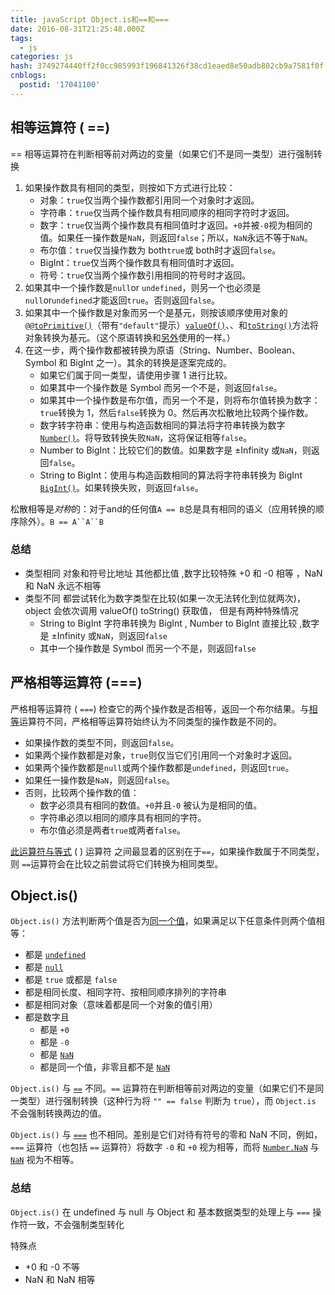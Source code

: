 ```yaml
---
title: javaScript Object.is和==和===
date: 2016-08-31T21:25:48.000Z
tags:
  - js
categories: js
hash: 3749274440ff2f0cc985993f196841326f38cd1eaed8e50adb802cb9a7581f0f
cnblogs:
  postid: '17041100'
---
```


## 相等运算符 ( ==)

 == 相等运算符在判断相等前对两边的变量（如果它们不是同一类型）进行强制转换

1. 如果操作数具有相同的类型，则按如下方式进行比较：
   - 对象：`true`仅当两个操作数都引用同一个对象时才返回。
   - 字符串：`true`仅当两个操作数具有相同顺序的相同字符时才返回。
   - 数字：`true`仅当两个操作数具有相同值时才返回。`+0`并被`-0`视为相同的值。如果任一操作数是`NaN`，则返回`false`；所以，`NaN`永远不等于`NaN`。
   - 布尔值：`true`仅当操作数为 both`true`或 both时才返回`false`。
   - BigInt：`true`仅当两个操作数具有相同值时才返回。
   - 符号：`true`仅当两个操作数引用相同的符号时才返回。
2. 如果其中一个操作数是`null`or `undefined`，则另一个也必须是`null`or`undefined`才能返回`true`。否则返回`false`。
3. 如果其中一个操作数是对象而另一个是基元，则按该顺序使用对象的[`@@toPrimitive()`](https://developer.mozilla.org/en-US/docs/Web/JavaScript/Reference/Global_Objects/Symbol/toPrimitive)（带有`"default"`提示）[`valueOf()`](https://developer.mozilla.org/en-US/docs/Web/JavaScript/Reference/Global_Objects/Object/valueOf)、、和[`toString()`](https://developer.mozilla.org/en-US/docs/Web/JavaScript/Reference/Global_Objects/Object/toString)方法将对象转换为基元。（这个原语转换和[另外](https://developer.mozilla.org/en-US/docs/Web/JavaScript/Reference/Operators/Addition)使用的一样。）
4. 在这一步，两个操作数都被转换为原语（String、Number、Boolean、Symbol 和 BigInt 之一）。其余的转换是逐案完成的。
   - 如果它们属于同一类型，请使用步骤 1 进行比较。
   - 如果其中一个操作数是 Symbol 而另一个不是，则返回`false`。
   - 如果其中一个操作数是布尔值，而另一个不是，则将布尔值转换为数字：`true`转换为 1，然后`false`转换为 0。然后再次松散地比较两个操作数。
   - 数字转字符串：使用与构造函数相同的算法将字符串转换为数字[`Number()`](https://developer.mozilla.org/en-US/docs/Web/JavaScript/Reference/Global_Objects/Number/Number)。将导致转换失败`NaN`，这将保证相等`false`。
   - Number to BigInt：比较它们的数值。如果数字是 ±Infinity 或`NaN`，则返回`false`。
   - String to BigInt：使用与构造函数相同的算法将字符串转换为 BigInt [`BigInt()`](https://developer.mozilla.org/en-US/docs/Web/JavaScript/Reference/Global_Objects/BigInt/BigInt)。如果转换失败，则返回`false`。

松散相等是*对称*的：对于and的任何值`A == B`总是具有相同的语义（应用转换的顺序除外）。`B == A``A``B`

### 总结

- 类型相同 对象和符号比地址 其他都比值 ,数字比较特殊 +0 和 -0 相等 ，NaN 和 NaN 永远不相等
- 类型不同 都尝试转化为数字类型在比较(如果一次无法转化到位就两次)，object 会依次调用 valueOf()  toString() 获取值， 但是有两种特殊情况
  - String to BigInt 字符串转换为 BigInt , Number to BigInt 直接比较 ,数字是 ±Infinity 或`NaN`，则返回`false`
  - 其中一个操作数是 Symbol 而另一个不是，则返回`false`

## 严格相等运算符 (===)

严格相等运算符 ( `===`) 检查它的两个操作数是否相等，返回一个布尔结果。与[相等](https://developer.mozilla.org/en-US/docs/Web/JavaScript/Reference/Operators/Equality)运算符不同，严格相等运算符始终认为不同类型的操作数是不同的。

- 如果操作数的类型不同，则返回`false`。
- 如果两个操作数都是对象，`true`则仅当它们引用同一个对象时才返回。
- 如果两个操作数都是`null`或两个操作数都是`undefined`，则返回`true`。
- 如果任一操作数是`NaN`，则返回`false`。
- 否则，比较两个操作数的值：
  - 数字必须具有相同的数值。`+0`并且`-0` 被认为是相同的值。
  - 字符串必须以相同的顺序具有相同的字符。
  - 布尔值必须是两者`true`或两者`false`。

[此运算符与等式](https://developer.mozilla.org/en-US/docs/Web/JavaScript/Reference/Operators/Equality) ( ) 运算符 之间最显着的区别在于`==`，如果操作数属于不同类型，则 `==`运算符会在比较之前尝试将它们转换为相同类型。


## Object.is()

`Object.is()` 方法判断两个值是否为[同一个值](https://developer.mozilla.org/zh-CN/docs/Web/JavaScript/Equality_comparisons_and_sameness)，如果满足以下任意条件则两个值相等：

- 都是 [`undefined`](https://developer.mozilla.org/zh-CN/docs/Web/JavaScript/Reference/Global_Objects/undefined)
- 都是 [`null`](https://developer.mozilla.org/zh-CN/docs/Web/JavaScript/Reference/Operators/null)
- 都是 `true` 或都是 `false`
- 都是相同长度、相同字符、按相同顺序排列的字符串
- 都是相同对象（意味着都是同一个对象的值引用）
- 都是数字且
  - 都是 `+0`
  - 都是 `-0`
  - 都是 [`NaN`](https://developer.mozilla.org/zh-CN/docs/Web/JavaScript/Reference/Global_Objects/NaN)
  - 都是同一个值，非零且都不是 [`NaN`](https://developer.mozilla.org/zh-CN/docs/Web/JavaScript/Reference/Global_Objects/NaN)

`Object.is()` 与 [`==`](https://developer.mozilla.org/zh-CN/docs/Web/JavaScript/Reference/Operators#相等运算符) 不同。`==` 运算符在判断相等前对两边的变量（如果它们不是同一类型）进行强制转换（这种行为将 `"" == false` 判断为 `true`），而 `Object.is` 不会强制转换两边的值。

`Object.is()` 与 [`===`](https://developer.mozilla.org/zh-CN/docs/Web/JavaScript/Reference/Operators#全等运算符) 也不相同。差别是它们对待有符号的零和 NaN 不同，例如，`===` 运算符（也包括 `==` 运算符）将数字 `-0` 和 `+0` 视为相等，而将 [`Number.NaN`](https://developer.mozilla.org/zh-CN/docs/Web/JavaScript/Reference/Global_Objects/Number/NaN) 与 [`NaN`](https://developer.mozilla.org/zh-CN/docs/Web/JavaScript/Reference/Global_Objects/NaN) 视为不相等。

### 总结

`Object.is()` 在 undefined 与 null 与 Object 和 基本数据类型的处理上与 `===` 操作符一致，不会强制类型转化

特殊点

- +0 和 -0 不等
- NaN 和 NaN 相等
